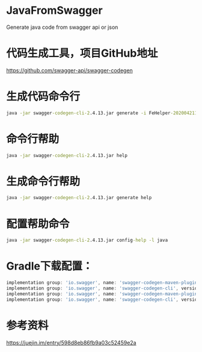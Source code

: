 # JavaFromSwagger
Generate java code from swagger api or json

# 代码生成工具，项目GitHub地址
https://github.com/swagger-api/swagger-codegen


# 生成代码命令行
```cmd
java -jar swagger-codegen-cli-2.4.13.jar generate -i FeHelper-20200421170753.json -o client -l java -c config.json
```
# 命令行帮助
```cmd
java -jar swagger-codegen-cli-2.4.13.jar help	
```
# 生成命令行帮助
```cmd
java -jar swagger-codegen-cli-2.4.13.jar generate help
```
# 配置帮助命令
```cmd
java -jar swagger-codegen-cli-2.4.13.jar config-help -l java
```

# Gradle下载配置：
```groovy
implementation group: 'io.swagger', name: 'swagger-codegen-maven-plugin', version: '3.0.0-rc1'
implementation group: 'io.swagger', name: 'swagger-codegen-cli', version: '3.0.0-rc1'
implementation group: 'io.swagger', name: 'swagger-codegen-maven-plugin', version: '2.4.13'
implementation group: 'io.swagger', name: 'swagger-codegen-cli', version: '2.4.13'
```


# 参考资料
https://juejin.im/entry/598d8eb86fb9a03c52459e2a